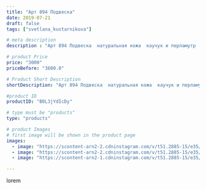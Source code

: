 ```yaml
---
title: "Арт 894 Подвеска"
date: 2019-07-21
draft: false
tags: ["svetlana_kustarnikova"]

# meta description
description : "Арт 894 Подвеска  натуральная кожа  каучук и перламутр  ПРОДАНО"

# product Price
price: "3000"
priceBefore: "3600.0"

# Product Short Description
shortDescription: "Арт 894 Подвеска  натуральная кожа  каучук и перламутр  ПРОДАНО"

#product ID
productID: "B0L3jYdIcDy"

# type must be "products"
type: "products"

# product Images
# first image will be shown in the product page
images:
  - image: "https://scontent-arn2-2.cdninstagram.com/v/t51.2885-15/e35/p1080x1080/66500772_348106936110344_2747468102325632577_n.jpg?tp=1&_nc_ht=scontent-arn2-2.cdninstagram.com&_nc_cat=108&_nc_ohc=7veNqGFnGg8AX83Wjnm&oh=e5b6424d00c1faa60c33e5d8f5e3f8ec&oe=606C0234&ig_cache_key=MjA5MzAxMDc2OTY2ODEyNzMzNQ%3D%3D.2"
  - image: "https://scontent-arn2-2.cdninstagram.com/v/t51.2885-15/e35/p1080x1080/66781089_123935772214632_1930576167360466993_n.jpg?tp=1&_nc_ht=scontent-arn2-2.cdninstagram.com&_nc_cat=100&_nc_ohc=bZWHXoIRgCoAX-n20Hl&oh=f8f7eb1974007ee3ff683ab671b70522&oe=606D4354&ig_cache_key=MjA5MzAxMDc2OTY0MjkxNDYyMw%3D%3D.2"
  - image: "https://scontent-arn2-1.cdninstagram.com/v/t51.2885-15/e35/p1080x1080/66846175_160225381775029_6782858431944335072_n.jpg?tp=1&_nc_ht=scontent-arn2-1.cdninstagram.com&_nc_cat=101&_nc_ohc=SprqAvtVkLAAX_WvHMK&oh=615566e8163863528fd65c27b0d73cac&oe=6069842D&ig_cache_key=MjA5MzAxMDc2OTY1MTE5OTg4OA%3D%3D.2"

---
```

lorem
